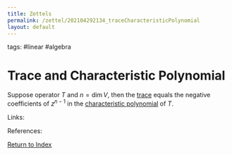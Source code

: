 ```yaml
---
title: Zettels
permalink: /zettel/202104292134_traceCharacteristicPolynomial
layout: default
---
```

tags: #linear #algebra

# Trace and Characteristic Polynomial

Suppose operator $T$ and $n = \mathrm{dim} \, V$, then the [trace](202104292131_traceOperatorDefinition) equals the negative
coefficients of $z^{n-1}$ in the [characteristic polynomial](202104241811_characteristicPolynomialDefinition) of $T$.

Links: 

References: 

[Return to Index](index)